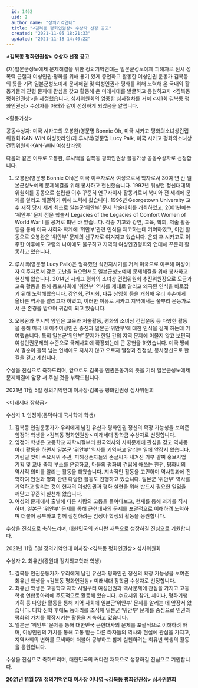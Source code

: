 ```yaml
---
  id: 1462
  uid: 2
  author_name: "정의기억연대"
  title: "<김복동 평화인권상> 수상자 선정 공고"
  created: "2021-11-05 18:21:33"
  updated: "2021-11-18 14:40:22"
---
```

**<김복동 평화인권상> 수상자 선정 공고**

(재)일본군성노예제 문제해결을 위한 정의기억연대는 일본군성노예제 피해자로 전시 성폭력 근절과 여성인권·평화를 위해 용기 있게 증언하고 활동한 여성인권 운동가 김복동의 뜻을 기려 일본군성노예제 문제해결 및 여성인권과 평화를 위해 노력해 온 국내외 활동가들과 관련 문제에 관심을 갖고 활동해 온 미래세대를 발굴하고 응원하고자 <김복동 평화인권상>을 제정했습니다. 심사위원회의 엄중한 심사절차를 거쳐 <제1회 김복동 평화인권상> 수상자를 아래와 같이 선정하게 되었음을 알립니다. 

<활동가상>

공동수상자: 미국 시카고의 오봉완(영문명 Bonnie Oh, 미국 시카고 평화의소녀상건립위원회·KAN-WIN 여성핫라인)과 루시백(영문명 Lucy Paik, 미국 시카고 평화의소녀상건립위원회·KAN-WIN 여성핫라인)

다음과 같은 이유로 오봉완, 루시백을 김복동 평화인권상 활동가상 공동수상자로 선정합니다. 

1. 오봉완(영문명 Bonnie Oh)은 미국 이주자로서 여성으로서 학자로서 30여 년 간 일본군성노예제 문제해결을 위해 봉사하고 헌신했습니다. 1992년 워싱턴 정신대대책위원회를 공동으로 설립한 이후 꾸준히 연구자이자 활동가로서 북미와 전 세계에 문제를 알리고 해결하기 위해 노력해 왔습니다. 1996년 Georgetown University 교수 재직 당시 세계 최초로 일본군‘위안부’ 문제 학술대회를 개최하였고, 2001년에는 ‘위안부’ 문제 전문 학술서 Legacies of the Legacies of Comfort Women of World War II를 공저로 펴낸 바 있습니다. 각종 기고와 강연, 교육, 학회, 저술 활동 등을 통해 미국 사회와 학계에 ‘위안부’관련 인식을 제고하는데 기여하였고, 이런 활동으로 오봉완은 ‘위안부’ 문제의 선구자로 여겨지고 있습니다. 은퇴 후 시카고로 이주한 이후에도 고령의 나이에도 불구하고 지역의 여성인권평화와 연대해 꾸준히 활동하고 있습니다. 
 
2. 루시백(영문명 Lucy Paik)은 엄혹했던 식민지시기를 거쳐 미국으로 이주해 여성이자 이주자로서 갖은 고난을 겪으면서도 일본군성노예제 문제해결을 위해 봉사하고 헌신해 왔습니다. 2014년 시카고 평화의 소녀상 건립위원회 추진위원장으로 모금과 교육 활동을 통해 동포사회에 ‘위안부’ 역사를 제대로 알리고 왜곡된 인식을 바로잡기 위해 노력해왔습니다. 강연회, 전시회, 다큐 상영회 등을 개최해 우리 후손에게 올바른 역사를 알리고자 하였고, 이러한 이유로 시카고 지역에서는 풀뿌리 운동가로서 큰 존경을 받으며 귀감이 되고 있습니다.
 
3. 오봉완과 루시백 양인은 교육과 저술활동, 평화의 소녀상 건립운동 등 다양한 활동을 통해 미국 내 이주여성인권 증진과 일본군‘위안부’에 대한 인식을 깊게 하는데 기여했습니다. 특히 일본군‘위안부’ 문제가 한일 간의 지역 문제에 머물지 않고 보편적 여성인권문제의 수준으로 국제사회에 확장되는데 큰 공헌을 하였습니다. 미국 땅에서 팔순이 훌쩍 넘는 연세에도 지치지 않고 오로지 열정과 진정성, 봉사정신으로 한 길을 걷고 계십니다.

수상을 진심으로 축하드리며, 앞으로도 김복동 인권운동가의 뜻을 기려 일본군성노예제 문제해결에 앞장 서 주실 것을 부탁드립니다.

2021년 11월 5일 정의기억연대 이사장·김복동 평화인권상 심사위원회 

<미래세대 장학금>

수상자 1. 임정아(동덕여대 국사학과 학생)

1. 김복동 인권운동가가 우리에게 남긴 유산과 평화인권 정신의 확장 가능성을 보여준 임정아 학생을 <김복동 평화인권상> 미래세대 장학금 수상자로 선정합니다.
2. 임정아 학생은 고등학교 재학시절부터 한국역사와 사회문제에 관심을 갖고 역사동아리 활동을 하면서 일본군 ‘위안부’ 역사를 기억하고 알리는 일에 앞장서 왔습니다. 기림일 맞이 수요시위 주관, 피해생존자들의 손글씨가 새겨진 기부 팔찌 홍보사업 기획 및 교내 축제 부스를 운영하고, 마을의 평화비 건립에 애쓰는 한편, 평화비의 역사적 의미를 알리는 활동을 해왔습니다. 지속적인 활동을 고민하며 역사학과에 진학하여 인권과 평화 관련 다양한 활동도 진행하고 있습니다. 일본군 ‘위안부’ 역사를 기억하고 알리는 것이 현재의 여성인권과 평화 실현을 위해 반드시 필요한 일임을 깨닫고 꾸준히 실천해 왔습니다. 
3. 여성의 문제에서 출발해 다른 사람의 고통을 들여다보고, 현재를 통해 과거를 직시하며, 일본군 ‘위안부’ 문제를 통해 근현대사의 문제를 포괄적으로 이해하려 노력하며 더불어 공부하고 함께 실천하려는 임정아 학생의 활동을 응원합니다. 

수상을 진심으로 축하드리며, 대한민국의 커다란 재목으로 성장하길 진심으로 기원합니다. 

2021년 11월 5일 정의기억연대 이사장·<김복동 평화인권상> 심사위원회 

수상자 2. 최유빈(강원대 정치외교학과 학생)

1. 김복동 인권운동가가 우리에게 남긴 유산과 평화인권 정신의 확장 가능성을 보여준 최유빈 학생을 <김복동 평화인권상> 미래세대 장학금 수상자로 선정합니다.
2. 최유빈 학생은 고등학교 재학 시절부터 여성인권과 역사문제에 관심을 가지고 고등학생 연합동아리에 주도적으로 활동해 왔습니다. 수요시위 참가, 세미나, 평화기행 기획 등 다양한 활동을 통해 지역 사회에 일본군‘위안부’ 문제를 알리는 데 앞장서 왔습니다. 대학 진학 후에도 동아리를 조직해 일본군 ‘위안부’ 문제를 중심으로 인권과 평화의 가치를 확장시키는 활동을 지속하고 있습니다. 
3. 일본군 ‘위안부’ 문제를 통해 대한민국 근현대사의 문제를 포괄적으로 이해하려 하며, 여성인권의 가치를 통해 고통 받는 다른 타자들의 역사와 현실에 관심을 가지고, 지역사회의 변화를 모색하며 더불어 공부하고 함께 실천하려는 최유빈 학생의 활동을 응원합니다. 

수상을 진심으로 축하드리며, 대한민국의 커다란 재목으로 성장하길 진심으로 기원합니다. 

**2021년 11월 5일 정의기억연대 이사장 이나영·<김복동 평화인권상> 심사위원회**